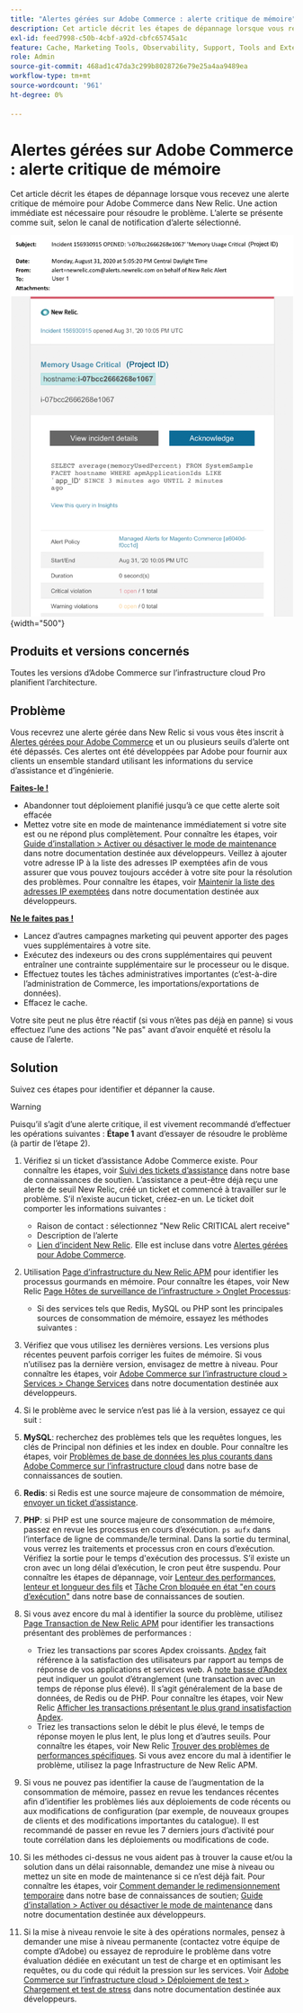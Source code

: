 ```yaml
---
title: "Alertes gérées sur Adobe Commerce : alerte critique de mémoire"
description: Cet article décrit les étapes de dépannage lorsque vous recevez une alerte critique de mémoire pour Adobe Commerce dans New Relic. Une action immédiate est nécessaire pour résoudre le problème. L’alerte se présente comme suit, selon le canal de notification d’alerte sélectionné.
exl-id: feed7998-c50b-4cbf-a92d-cbfc65745a1c
feature: Cache, Marketing Tools, Observability, Support, Tools and External Services
role: Admin
source-git-commit: 468ad1c47da3c299b8028726e79e25a4aa9489ea
workflow-type: tm+mt
source-wordcount: '961'
ht-degree: 0%

---
```


# Alertes gérées sur Adobe Commerce : alerte critique de mémoire

Cet article décrit les étapes de dépannage lorsque vous recevez une alerte critique de mémoire pour Adobe Commerce dans New Relic. Une action immédiate est nécessaire pour résoudre le problème. L’alerte se présente comme suit, selon le canal de notification d’alerte sélectionné.

![alerte critique de disque](assets/memory-critical-magento-managed.png){width="500"}

## Produits et versions concernés

Toutes les versions d’Adobe Commerce sur l’infrastructure cloud Pro planifient l’architecture.

## Problème

Vous recevrez une alerte gérée dans New Relic si vous vous êtes inscrit à [Alertes gérées pour Adobe Commerce](/help/support-tools/managed-alerts-for-adobe-commerce/managed-alerts-for-magento-commerce.md) et un ou plusieurs seuils d’alerte ont été dépassés. Ces alertes ont été développées par Adobe pour fournir aux clients un ensemble standard utilisant les informations du service d’assistance et d’ingénierie.

<u> **Faites-le !** </u>

* Abandonner tout déploiement planifié jusqu’à ce que cette alerte soit effacée
* Mettez votre site en mode de maintenance immédiatement si votre site est ou ne répond plus complètement. Pour connaître les étapes, voir [Guide d’installation > Activer ou désactiver le mode de maintenance](https://devdocs.magento.com/guides/v2.4/install-gde/install/cli/install-cli-subcommands-maint.html?itm_source=devdocs&amp;itm_medium=search_page&amp;itm_campaign=federated_search&amp;itm_term=mainten) dans notre documentation destinée aux développeurs. Veillez à ajouter votre adresse IP à la liste des adresses IP exemptées afin de vous assurer que vous pouvez toujours accéder à votre site pour la résolution des problèmes. Pour connaître les étapes, voir [Maintenir la liste des adresses IP exemptées](https://devdocs.magento.com/guides/v2.4/install-gde/install/cli/install-cli-subcommands-maint.html?itm_source=devdocs&amp;itm_medium=search_page&amp;itm_campaign=federated_search&amp;itm_term=mainten#instgde-cli-maint-exempt) dans notre documentation destinée aux développeurs.

<u>**Ne le faites pas !**</u>

* Lancez d’autres campagnes marketing qui peuvent apporter des pages vues supplémentaires à votre site.
* Exécutez des indexeurs ou des crons supplémentaires qui peuvent entraîner une contrainte supplémentaire sur le processeur ou le disque.
* Effectuez toutes les tâches administratives importantes (c’est-à-dire l’administration de Commerce, les importations/exportations de données).
* Effacez le cache.

Votre site peut ne plus être réactif (si vous n’êtes pas déjà en panne) si vous effectuez l’une des actions &quot;Ne pas&quot; avant d’avoir enquêté et résolu la cause de l’alerte.

## Solution

Suivez ces étapes pour identifier et dépanner la cause.

>[!WARNING]
>
>Puisqu’il s’agit d’une alerte critique, il est vivement recommandé d’effectuer les opérations suivantes : **Étape 1** avant d’essayer de résoudre le problème (à partir de l’étape 2).

1. Vérifiez si un ticket d’assistance Adobe Commerce existe. Pour connaître les étapes, voir [Suivi des tickets d’assistance](/help/help-center-guide/help-center/magento-help-center-user-guide.md#track-tickets) dans notre base de connaissances de soutien. L’assistance a peut-être déjà reçu une alerte de seuil New Relic, créé un ticket et commencé à travailler sur le problème. S’il n’existe aucun ticket, créez-en un. Le ticket doit comporter les informations suivantes :
   * Raison de contact : sélectionnez &quot;New Relic CRITICAL alert receive&quot;
   * Description de l’alerte
   * [Lien d’incident New Relic](https://docs.newrelic.com/docs/alerts-applied-intelligence/new-relic-alerts/alert-incidents/view-violation-event-details-incidents). Elle est incluse dans votre [Alertes gérées pour Adobe Commerce](/help/support-tools/managed-alerts-for-adobe-commerce/managed-alerts-for-magento-commerce.md).

1. Utilisation [Page d’infrastructure du New Relic APM](https://docs.newrelic.com/docs/infrastructure/infrastructure-ui-pages/infra-hosts-ui-page/) pour identifier les processus gourmands en mémoire. Pour connaître les étapes, voir New Relic [Page Hôtes de surveillance de l’infrastructure > Onglet Processus](https://docs.newrelic.com/docs/infrastructure/infrastructure-ui-pages/infra-hosts-ui-page/#processes):
   * Si des services tels que Redis, MySQL ou PHP sont les principales sources de consommation de mémoire, essayez les méthodes suivantes :
1. Vérifiez que vous utilisez les dernières versions. Les versions plus récentes peuvent parfois corriger les fuites de mémoire. Si vous n’utilisez pas la dernière version, envisagez de mettre à niveau. Pour connaître les étapes, voir [Adobe Commerce sur l’infrastructure cloud > Services > Change Services](https://experienceleague.adobe.com/docs/commerce-cloud-service/user-guide/configure/service/services-yaml.html) dans notre documentation destinée aux développeurs.
1. Si le problème avec le service n’est pas lié à la version, essayez ce qui suit :
1. **MySQL**: recherchez des problèmes tels que les requêtes longues, les clés de Principal non définies et les index en double. Pour connaître les étapes, voir [Problèmes de base de données les plus courants dans Adobe Commerce sur l’infrastructure cloud](https://experienceleague.adobe.com/docs/commerce-operations/implementation-playbook/best-practices/maintenance/resolve-database-performance-issues.html) dans notre base de connaissances de soutien.
1. **Redis**: si Redis est une source majeure de consommation de mémoire, [envoyer un ticket d’assistance](/help/help-center-guide/help-center/magento-help-center-user-guide.md#submit-ticket).
1. **PHP**: si PHP est une source majeure de consommation de mémoire, passez en revue les processus en cours d’exécution. `ps aufx` dans l’interface de ligne de commande/le terminal. Dans la sortie du terminal, vous verrez les traitements et processus cron en cours d’exécution. Vérifiez la sortie pour le temps d&#39;exécution des processus. S’il existe un cron avec un long délai d’exécution, le cron peut être suspendu. Pour connaître les étapes de dépannage, voir [Lenteur des performances, lenteur et longueur des fils](/help/troubleshooting/miscellaneous/slow-performance-slow-and-long-running-crons.md) et [Tâche Cron bloquée en état &quot;en cours d’exécution&quot;](https://support.magento.com/hc/en-us/articles/360033099451) dans notre base de connaissances de soutien.
1. Si vous avez encore du mal à identifier la source du problème, utilisez [Page Transaction de New Relic APM](https://docs.newrelic.com/docs/apm/applications-menu/monitoring/transactions-page-find-specific-performance-problems) pour identifier les transactions présentant des problèmes de performances :
   * Triez les transactions par scores Apdex croissants. [Apdex](https://docs.newrelic.com/docs/apm/new-relic-apm/apdex/apdex-measure-user-satisfaction) fait référence à la satisfaction des utilisateurs par rapport au temps de réponse de vos applications et services web. A [note basse d’Apdex](/help/support-tools/managed-alerts-for-adobe-commerce/managed-alerts-for-magento-commerce-apdex-warning-alert.md) peut indiquer un goulot d’étranglement (une transaction avec un temps de réponse plus élevé). Il s’agit généralement de la base de données, de Redis ou de PHP. Pour connaître les étapes, voir New Relic [Afficher les transactions présentant le plus grand insatisfaction Apdex](https://docs.newrelic.com/docs/apm/new-relic-apm/apdex/view-your-apdex-score#apdex-dissat).
   * Triez les transactions selon le débit le plus élevé, le temps de réponse moyen le plus lent, le plus long et d’autres seuils. Pour connaître les étapes, voir New Relic [Trouver des problèmes de performances spécifiques](https://docs.newrelic.com/docs/apm/applications-menu/monitoring/transactions-page-find-specific-performance-problems). Si vous avez encore du mal à identifier le problème, utilisez la page Infrastructure de New Relic APM.
1. Si vous ne pouvez pas identifier la cause de l’augmentation de la consommation de mémoire, passez en revue les tendances récentes afin d’identifier les problèmes liés aux déploiements de code récents ou aux modifications de configuration (par exemple, de nouveaux groupes de clients et des modifications importantes du catalogue). Il est recommandé de passer en revue les 7 derniers jours d’activité pour toute corrélation dans les déploiements ou modifications de code.
1. Si les méthodes ci-dessus ne vous aident pas à trouver la cause et/ou la solution dans un délai raisonnable, demandez une mise à niveau ou mettez un site en mode de maintenance si ce n’est déjà fait. Pour connaître les étapes, voir [Comment demander le redimensionnement temporaire](/help/how-to/general/how-to-request-temporary-magento-upsize.md) dans notre base de connaissances de soutien; [Guide d’installation > Activer ou désactiver le mode de maintenance](https://devdocs.magento.com/guides/v2.4/install-gde/install/cli/install-cli-subcommands-maint.html?itm_source=devdocs&amp;itm_medium=search_page&amp;itm_campaign=federated_search&amp;itm_term=mainten) dans notre documentation destinée aux développeurs.
1. Si la mise à niveau renvoie le site à des opérations normales, pensez à demander une mise à niveau permanente (contactez votre équipe de compte d’Adobe) ou essayez de reproduire le problème dans votre évaluation dédiée en exécutant un test de charge et en optimisant les requêtes, ou du code qui réduit la pression sur les services. Voir [Adobe Commerce sur l’infrastructure cloud > Déploiement de test > Chargement et test de stress](https://devdocs.magento.com/cloud/live/stage-prod-test.html#loadtest) dans notre documentation destinée aux développeurs.
